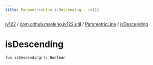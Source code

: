 ```yaml
---
title: ParametricLine.isDescending - iv122
---
```


[iv122](../../index.md) / [com.github.mseleng.iv122.util](../index.md) / [ParametricLine](index.md) / [isDescending](.)

# isDescending

`fun isDescending(): Boolean`
